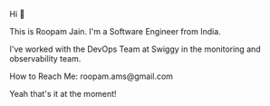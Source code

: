 <p>Hi 👋</p>

<p>This is Roopam Jain. I'm a Software Engineer from India. </p>

<p>I've worked with the DevOps Team at Swiggy in the monitoring and observability team. </p>

<p> How to Reach Me: roopam.ams@gmail.com </p>

<p>Yeah that's it at the moment! </p>
